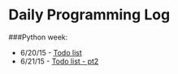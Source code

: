 # Daily Programming Log
###Python week:
* 6/20/15 - [Todo list](https://github.com/trvrsalom/dailyprogrammer/tree/master/6:20:15)
* 6/21/15 - [Todo list - pt2](https://github.com/trvrsalom/dailyprogrammer/tree/master/6:21:15)
